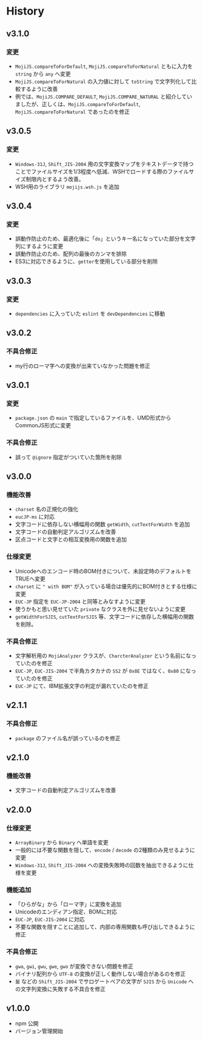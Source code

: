 # History

## v3.1.0

### 変更

- `MojiJS.compareToForDefault`, `MojiJS.compareToForNatural` ともに入力を `string` から `any` へ変更
- `MojiJS.compareToForNatural` の入力値に対して `toString` で文字列化して比較するように改善
- 例では、`MojiJS.COMPARE_DEFAULT`, `MojiJS.COMPARE_NATURAL` と紹介していましたが、正しくは、`MojiJS.compareToForDefault`, `MojiJS.compareToForNatural` であったのを修正


## v3.0.5

### 変更
- `Windows-31J`, `Shift_JIS-2004` 用の文字変換マップをテキストデータで持つことでファイルサイズを1/3程度へ低減、WSHでロードする際のファイルサイズ制限内とするよう改善。
- WSH用のライブラリ `mojijs.wsh.js` を追加

## v3.0.4

### 変更
- 誤動作防止のため、最適化後に「`do`」というキー名になっていた部分を文字列にするように変更
- 誤動作防止のため、配列の最後のカンマを排除
- ES3に対応できるように、`getter`を使用している部分を削除

## v3.0.3

### 変更
- `dependencies` に入っていた `eslint` を `devDependencies` に移動

## v3.0.2

### 不具合修正
- my行のローマ字への変換が出来ていなかった問題を修正

## v3.0.1

### 変更
- `package.json` の `main` で指定しているファイルを、UMD形式からCommonJS形式に変更

### 不具合修正
- 誤って `@ignore` 指定がついていた箇所を削除

## v3.0.0

### 機能改善
- `charset` 名の正規化の強化
- `eucJP-ms` に対応
- 文字コードに依存しない横幅用の関数 `getWidth`, `cutTextForWidth` を追加
- 文字コードの自動判定アルゴリズムを改善
- 区点コードと文字との相互変換用の関数を追加

### 仕様変更
- Unicodeへのエンコード時のBOM付きについて、未設定時のデフォルトをTRUEへ変更
- `charset` に `" with BOM"` が入っている場合は優先的にBOM付きとする仕様に変更
- `EUC-JP` 指定を `EUC-JP-2004` と同等とみなすように変更
- 使うかもと思い見せていた `private` なクラスを外に見せないように変更
- `getWidthForSJIS`, `cutTextForSJIS` 等、文字コードに依存した横幅用の関数を削除。

### 不具合修正
- 文字解析用の `MojiAnalyzer` クラスが、`CharcterAnalyzer` という名前になっていたのを修正
- `EUC-JP`, `EUC-JIS-2004` で半角カタカナの `SS2` が `0x8E` ではなく、`0x80` になっていたのを修正
- `EUC-JP` にて、IBM拡張文字の判定が漏れていたのを修正

## v2.1.1

### 不具合修正
- `package` のファイル名が誤っているのを修正

## v2.1.0

### 機能改善
- 文字コードの自動判定アルゴリズムを改善

## v2.0.0

### 仕様変更
- `ArrayBinary` から `Binary` へ単語を変更
- 一般的には不要な関数を隠して、`encode` / `decode` の2種類のみ見せるように変更
- `Windows-31J`, `Shift_JIS-2004` への変換失敗時の回数を抽出できるように仕様を変更

### 機能追加
- 「ひらがな」から「ローマ字」に変換を追加
- Unicodeのエンディアン指定、BOMに対応
- `EUC-JP`, `EUC-JIS-2004` に対応
- 不要な関数を隠すことに追加して、内部の専用関数も呼び出しできるように修正

### 不具合修正
- `gwa`, `gwi`, `gwu`, `gwe`, `gwo` が変換できない問題を修正
- バイナリ配列から `UTF-8` の変換が正しく動作しない場合があるのを修正
- `𪘂` などの `Shift_JIS-2004` でサロゲートペアの文字が `SJIS` から `Unicode` への文字列変換に失敗する不具合を修正

## v1.0.0
- npm 公開
- バージョン管理開始
